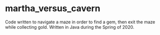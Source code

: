 # martha_versus_cavern
Code written to navigate a maze in order to find a gem, then exit the maze while collecting gold. Written in Java during the Spring of 2020.
